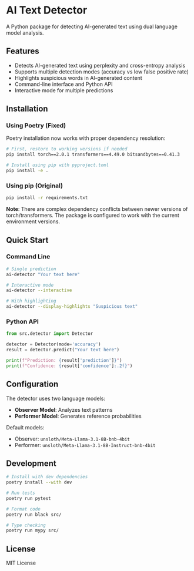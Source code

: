 # AI Text Detector

A Python package for detecting AI-generated text using dual language model analysis.

## Features

- Detects AI-generated text using perplexity and cross-entropy analysis
- Supports multiple detection modes (accuracy vs low false positive rate)
- Highlights suspicious words in AI-generated content
- Command-line interface and Python API
- Interactive mode for multiple predictions

## Installation

### Using Poetry (Fixed)

Poetry installation now works with proper dependency resolution:

```bash
# First, restore to working versions if needed
pip install torch==2.0.1 transformers==4.49.0 bitsandbytes==0.41.3

# Install using pip with pyproject.toml  
pip install -e .
```

### Using pip (Original)

```bash
pip install -r requirements.txt
```

**Note**: There are complex dependency conflicts between newer versions of torch/transformers. The package is configured to work with the current environment versions.

## Quick Start

### Command Line

```bash
# Single prediction
ai-detector "Your text here"

# Interactive mode
ai-detector --interactive

# With highlighting
ai-detector --display-highlights "Suspicious text"
```

### Python API

```python
from src.detector import Detector

detector = Detector(mode='accuracy')
result = detector.predict("Your text here")

print(f"Prediction: {result['prediction']}")
print(f"Confidence: {result['confidence']:.2f}")
```

## Configuration

The detector uses two language models:
- **Observer Model**: Analyzes text patterns
- **Performer Model**: Generates reference probabilities

Default models:
- Observer: `unsloth/Meta-Llama-3.1-8B-bnb-4bit`
- Performer: `unsloth/Meta-Llama-3.1-8B-Instruct-bnb-4bit`

## Development

```bash
# Install with dev dependencies
poetry install --with dev

# Run tests
poetry run pytest

# Format code
poetry run black src/

# Type checking
poetry run mypy src/
```

## License

MIT License